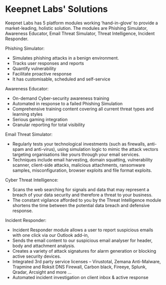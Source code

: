 # Keepnet Labs' Solutions

Keepnet Labs has 5 platform modules working ‘hand-in-glove’ to provide a market-leading, holistic solution. The modules are Phishing Simulator, Awareness Educator, Email Threat Simulator, Threat Intelligence, Incident Responder.

Phishing Simulator:

* Simulates phishing attacks in a benign environment.
* Tracks user responses and reports
* Quantify vulnerability
* Facilitate proactive response
* It has customisable, scheduled and self-service

Awareness Educator:

* On-demand Cyber-security awareness training
* Automated in response to a failed Phishing Simulation
* Comprehensive training content covering all current threat types and learning styles
* Serious gaming integration
* Granular reporting for total visibility

Email Threat Simulator:

* Regularly tests your technological investments (such as firewalls, anti-spam and anti-virus), using simulation logic to mimic the attack vectors targeting organisations like yours through your email services.
* Techniques include email harvesting, domain squatting, vulnerability scanner, client-side attacks, malicious attachments, ransomware samples, misconfiguration, browser exploits and file format exploits.

Cyber Threat Intelligence:

* Scans the web searching for signals and data that may represent a breach of your data security and therefore a threat to your business.
* The constant vigilance afforded to you by the Threat Intelligence module shortens the time between the potential data breach and defensive response.

Incident Responder:

* Incident Responder module allows a user to report suspicious emails with one click via our Outlook add-in,
* Sends the email content to our suspicious email analyser for header, body and attachment analysis.
* Creates a variety of attack signatures for alarm generation or blocking active security devices.
* Integrated 3rd party service licenses – Virustotal, Zemana Anti-Malware, Trapmine and Roksit DNS Firewall, Carbon black, Fireeye, Splunk, Qradar, Arcsight and more …
* Automated incident investigation on client inbox & active response